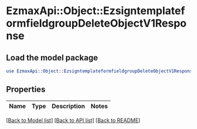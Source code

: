 # EzmaxApi::Object::EzsigntemplateformfieldgroupDeleteObjectV1Response

## Load the model package
```perl
use EzmaxApi::Object::EzsigntemplateformfieldgroupDeleteObjectV1Response;
```

## Properties
Name | Type | Description | Notes
------------ | ------------- | ------------- | -------------

[[Back to Model list]](../README.md#documentation-for-models) [[Back to API list]](../README.md#documentation-for-api-endpoints) [[Back to README]](../README.md)


